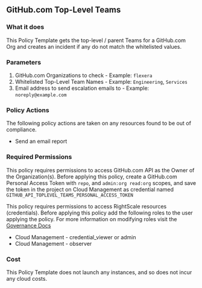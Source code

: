 ## GitHub.com Top-Level Teams

### What it does

This Policy Template gets the top-level / parent Teams for a GitHub.com Org and creates an incident if any do not match the whitelisted values.

### Parameters
1. GitHub.com Organizations to check - Example: `flexera`
2. Whitelisted Top-Level Team Names - Example: `Engineering`, `Services`
3. Email address to send escalation emails to - Example: `noreply@example.com`


### Policy Actions

The following policy actions are taken on any resources found to be out of compliance.

- Send an email report


### Required Permissions

This policy requires permissions to access GitHub.com API as the Owner of the Organization(s).  Before applying this policy, create a GitHub.com Personal Access Token with `repo`, and `admin:org read:org` scopes, and save the token in the project on Cloud Management as credential named `GITHUB_API_TOPLEVEL_TEAMS_PERSONAL_ACCESS_TOKEN`

This policy requires permissions to access RightScale resources (credentials). Before applying this policy add the following roles to the user applying the policy.  For more information on modifying roles visit the [Governance Docs](https://docs.rightscale.com/cm/ref/user_roles.html)

- Cloud Management - credential_viewer or admin
- Cloud Management - observer


### Cost

This Policy Template does not launch any instances, and so does not incur any cloud costs.
